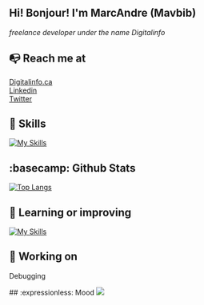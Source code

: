 

<!--
**mavbib/mavbib** is a ✨ _special_ ✨ repository because its `README.md` (this file) appears on your GitHub profile.

Here are some ideas to get you started:

- 🔭 I’m currently working on ...
- 🌱 I’m currently learning ...
- 👯 I’m looking to collaborate on ...
- 🤔 I’m looking for help with ...
- 💬 Ask me about ...
- 📫 How to reach me: ...
- 😄 Pronouns: ...
- ⚡ Fun fact: ...
-->
## Hi! Bonjour! I'm MarcAndre (Mavbib)
*freelance developer under the name Digitalinfo*
## :mailbox_with_no_mail: Reach me at

  <a href="https://digitalinfo.ca">Digitalinfo.ca</a><br/>
  <a href="http://www.linkedin.com/in/marc-andre-veilleux-aa367b72">Linkedin</a><br/>
  <a href="https://twitter.com/xaltran">Twitter</a><br/>
 
## :triangular_ruler: Skills
[![My Skills](https://skillicons.dev/icons?i=js,html,css,mysql,py,django)](https://skillicons.dev)
## :basecamp: Github Stats
[![Top Langs](https://github-readme-stats.vercel.app/api/top-langs/?username=mavbib&layout=compact)](https://github.com/anuraghazra/github-readme-stats)

## :sunrise_over_mountains: Learning or improving
[![My Skills](https://skillicons.dev/icons?i=php,solidity,react,rust)](https://skillicons.dev)

## :pushpin: Working on
<p>Debugging</p>
## :expressionless: Mood
<img src="https://content.codecademy.com/articles/github-pages-via-web-app/happy-ice-cream.gif" />

